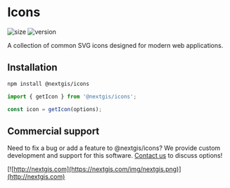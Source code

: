 # Icons

![size](https://img.shields.io/bundlephobia/minzip/@nextgis/icons) ![version](https://img.shields.io/npm/v/@nextgis/icons)

A collection of common SVG icons designed for modern web applications.

## Installation

```bash
npm install @nextgis/icons
```

```javascript
import { getIcon } from '@nextgis/icons';

const icon = getIcon(options);

```

## Commercial support

Need to fix a bug or add a feature to @nextgis/icons? We provide custom development and support for this software. [Contact us](http://nextgis.com/contact/) to discuss options!

[![http://nextgis.com](https://nextgis.com/img/nextgis.png)](http://nextgis.com)
